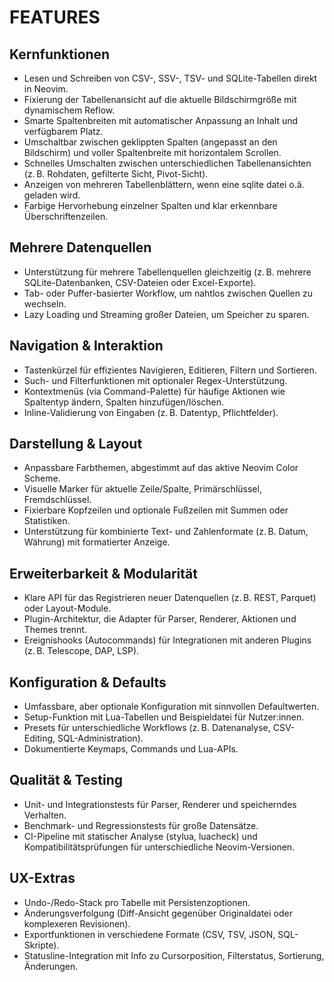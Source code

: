 # FEATURES

## Kernfunktionen
- Lesen und Schreiben von CSV-, SSV-, TSV- und SQLite-Tabellen direkt in Neovim.
- Fixierung der Tabellenansicht auf die aktuelle Bildschirmgröße mit dynamischem Reflow.
- Smarte Spaltenbreiten mit automatischer Anpassung an Inhalt und verfügbarem Platz.
- Umschaltbar zwischen geklippten Spalten (angepasst an den Bildschirm) und voller Spaltenbreite mit horizontalem Scrollen.
- Schnelles Umschalten zwischen unterschiedlichen Tabellenansichten (z. B. Rohdaten, gefilterte Sicht, Pivot-Sicht).
- Anzeigen von mehreren Tabellenblättern, wenn eine sqlite datei o.ä. geladen wird.
- Farbige Hervorhebung einzelner Spalten und klar erkennbare Überschriftenzeilen.

## Mehrere Datenquellen
- Unterstützung für mehrere Tabellenquellen gleichzeitig (z. B. mehrere SQLite-Datenbanken, CSV-Dateien oder Excel-Exporte).
- Tab- oder Puffer-basierter Workflow, um nahtlos zwischen Quellen zu wechseln.
- Lazy Loading und Streaming großer Dateien, um Speicher zu sparen.

## Navigation & Interaktion
- Tastenkürzel für effizientes Navigieren, Editieren, Filtern und Sortieren.
- Such- und Filterfunktionen mit optionaler Regex-Unterstützung.
- Kontextmenüs (via Command-Palette) für häufige Aktionen wie Spaltentyp ändern, Spalten hinzufügen/löschen.
- Inline-Validierung von Eingaben (z. B. Datentyp, Pflichtfelder).

## Darstellung & Layout
- Anpassbare Farbthemen, abgestimmt auf das aktive Neovim Color Scheme.
- Visuelle Marker für aktuelle Zeile/Spalte, Primärschlüssel, Fremdschlüssel.
- Fixierbare Kopfzeilen und optionale Fußzeilen mit Summen oder Statistiken.
- Unterstützung für kombinierte Text- und Zahlenformate (z. B. Datum, Währung) mit formatierter Anzeige.

## Erweiterbarkeit & Modularität
- Klare API für das Registrieren neuer Datenquellen (z. B. REST, Parquet) oder Layout-Module.
- Plugin-Architektur, die Adapter für Parser, Renderer, Aktionen und Themes trennt.
- Ereignishooks (Autocommands) für Integrationen mit anderen Plugins (z. B. Telescope, DAP, LSP).

## Konfiguration & Defaults
- Umfassbare, aber optionale Konfiguration mit sinnvollen Defaultwerten.
- Setup-Funktion mit Lua-Tabellen und Beispieldatei für Nutzer:innen.
- Presets für unterschiedliche Workflows (z. B. Datenanalyse, CSV-Editing, SQL-Administration).
- Dokumentierte Keymaps, Commands und Lua-APIs.

## Qualität & Testing
- Unit- und Integrationstests für Parser, Renderer und speicherndes Verhalten.
- Benchmark- und Regressionstests für große Datensätze.
- CI-Pipeline mit statischer Analyse (stylua, luacheck) und Kompatibilitätsprüfungen für unterschiedliche Neovim-Versionen.

## UX-Extras
- Undo-/Redo-Stack pro Tabelle mit Persistenzoptionen.
- Änderungsverfolgung (Diff-Ansicht gegenüber Originaldatei oder komplexeren Revisionen).
- Exportfunktionen in verschiedene Formate (CSV, TSV, JSON, SQL-Skripte).
- Statusline-Integration mit Info zu Cursorposition, Filterstatus, Sortierung, Änderungen.
